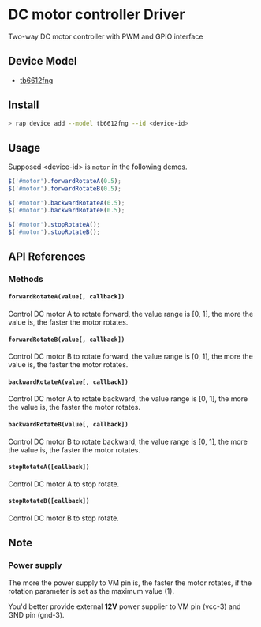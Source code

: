 # DC motor controller Driver

Two-way DC motor controller with PWM and GPIO interface

## Device Model

- [tb6612fng](https://rap.ruff.io/devices/tb6612fng)

## Install

```sh
> rap device add --model tb6612fng --id <device-id>
```

## Usage

Supposed \<device-id\> is `motor` in the following demos.

```js
$('#motor').forwardRotateA(0.5);
$('#motor').forwardRotateB(0.5);

$('#motor').backwardRotateA(0.5);
$('#motor').backwardRotateB(0.5);

$('#motor').stopRotateA();
$('#motor').stopRotateB();
```

## API References

### Methods

#### `forwardRotateA(value[, callback])`

Control DC motor A to rotate forward, the value range is [0, 1], the more the value is, the faster the motor rotates.

#### `forwardRotateB(value[, callback])`

Control DC motor B to rotate forward, the value range is [0, 1], the more the value is, the faster the motor rotates.

#### `backwardRotateA(value[, callback])`

Control DC motor A to rotate backward, the value range is [0, 1], the more the value is, the faster the motor rotates.

#### `backwardRotateB(value[, callback])`

Control DC motor B to rotate backward, the value range is [0, 1], the more the value is, the faster the motor rotates.

#### `stopRotateA([callback])`

Control DC motor A to stop rotate.

#### `stopRotateB([callback])`

Control DC motor B to stop rotate.

## Note

### Power supply

The more the power supply to VM pin is, the faster the motor rotates, if the rotation parameter is set as the maximum value (1).

You'd better provide external **12V** power supplier to VM pin (vcc-3) and GND pin (gnd-3).
